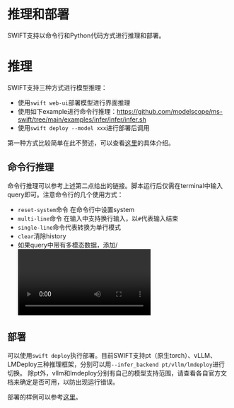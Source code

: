 # 推理和部署

SWIFT支持以命令行和Python代码方式进行推理和部署。

# 推理

SWIFT支持三种方式进行模型推理：
- 使用`swift web-ui`部署模型进行界面推理
- 使用如下example进行命令行推理：https://github.com/modelscope/ms-swift/tree/main/examples/infer/infer/infer.sh
- 使用`swift deploy --model xxx`进行部署后调用

第一种方式比较简单在此不赘述，可以查看[这里](../GetStarted/界面使用.md)的具体介绍。

## 命令行推理

命令行推理可以参考上述第二点给出的链接。脚本运行后仅需在terminal中输入query即可。注意命令行的几个使用方式：
- `reset-system`命令 在命令行中设置system
- `multi-line`命令 在输入中支持换行输入，以`#`代表输入结束
- `single-line`命令代表转换为单行模式
- `clear`清除history
- 如果query中带有多模态数据，添加<image>/<video>/<audio>等标签，例如输入`<image>What is in the image?`，即可在接下来输入图片地址

## 部署

可以使用`swift deploy`执行部署。目前SWIFT支持pt（原生torch）、vLLM、LMDeploy三种推理框架，分别可以用`--infer_backend pt/vllm/lmdeploy`进行切换。
除pt外，vllm和lmdeploy分别有自己的模型支持范围，请查看各自官方文档来确定是否可用，以防出现运行错误。

部署的样例可以参考[这里](https://github.com/modelscope/ms-swift/tree/main/examples/infer)。
